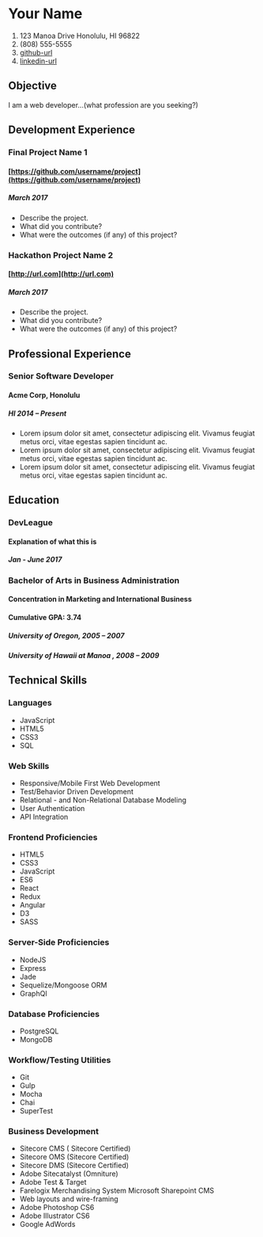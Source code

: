 # Your Name

1. 123 Manoa Drive Honolulu, HI 96822
1. (808) 555-5555
1. [github-url](https://github.com/andimiya)
1. [linkedin-url](linkedin-url)

## Objective
I am a web developer...(what profession are you seeking?)

## Development Experience

### Final Project Name 1
#### [https://github.com/username/project](https://github.com/username/project)
##### March 2017
- Describe the project.
- What did you contribute?
- What were the outcomes (if any) of this project?

### Hackathon Project Name 2
#### [http://url.com](http://url.com)
##### March 2017
- Describe the project.
- What did you contribute?
- What were the outcomes (if any) of this project?

## Professional Experience

### Senior Software Developer
#### Acme Corp, Honolulu
##### HI 2014 – Present  
- Lorem ipsum dolor sit amet, consectetur adipiscing elit. Vivamus feugiat metus orci, vitae egestas sapien tincidunt ac.
- Lorem ipsum dolor sit amet, consectetur adipiscing elit. Vivamus feugiat metus orci, vitae egestas sapien tincidunt ac.
- Lorem ipsum dolor sit amet, consectetur adipiscing elit. Vivamus feugiat metus orci, vitae egestas sapien tincidunt ac.

## Education
### DevLeague
#### Explanation of what this is
##### Jan - June 2017

### Bachelor of Arts in Business Administration 
#### Concentration in Marketing and International Business 
#### Cumulative GPA: 3.74
##### University of Oregon, 2005 – 2007
##### University of Hawaii at Manoa , 2008 – 2009 

## Technical Skills

### Languages
- JavaScript
- HTML5
- CSS3
- SQL

### Web Skills
- Responsive/Mobile First Web Development
- Test/Behavior Driven Development
- Relational - and Non-Relational Database Modeling 
- User Authentication
- API Integration

### Frontend Proficiencies
- HTML5
- CSS3
- JavaScript
- ES6
- React
- Redux
- Angular
- D3
- SASS

### Server-Side Proficiencies
- NodeJS
- Express
- Jade
- Sequelize/Mongoose ORM
- GraphQl

### Database Proficiencies
- PostgreSQL 
- MongoDB

### Workflow/Testing Utilities
- Git
- Gulp
- Mocha
- Chai
- SuperTest

### Business Development
- Sitecore CMS ( Sitecore Certified)
- Sitecore OMS (Sitecore Certified)
- Sitecore DMS (Sitecore Certified)
- Adobe Sitecatalyst (Omniture)
- Adobe Test & Target
- Farelogix Merchandising System Microsoft Sharepoint CMS
- Web layouts and wire-framing
- Adobe Photoshop CS6
- Adobe Illustrator CS6
- Google AdWords
